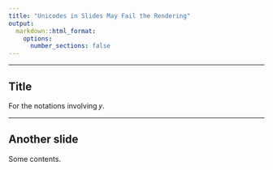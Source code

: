 ```yaml
---
title: "Unicodes in Slides May Fail the Rendering"
output:
  markdown::html_format:
    options:
      number_sections: false
---
```


------------------------

## Title

For the notations involving 𝑦.

------------------------

## Another slide

Some contents.
